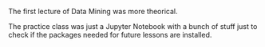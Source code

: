 The first lecture of Data Mining was more theorical.

The practice class was just a Jupyter Notebook with a bunch of stuff just to check if the packages
needed for future lessons are installed.
